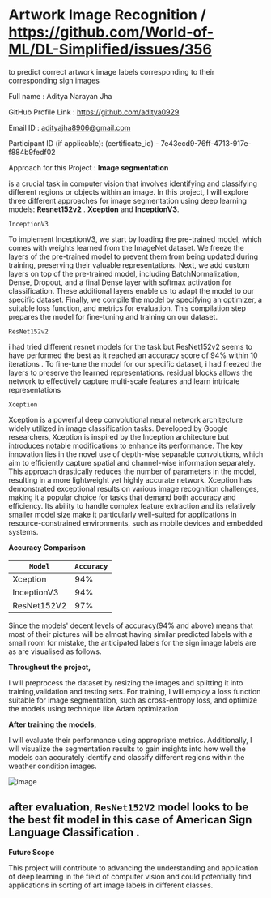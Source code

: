 # Artwork Image Recognition / https://github.com/World-of-ML/DL-Simplified/issues/356

to predict correct artwork image labels corresponding to their corresponding sign images




Full name : Aditya Narayan Jha

GitHub Profile Link : https://github.com/aditya0929

Email ID : adityajha8906@gmail.com

Participant ID (if applicable): (certificate_id) - 7e43ecd9-76ff-4713-917e-f884b9fedf02

Approach for this Project :
**Image segmentation**

is a crucial task in computer vision that involves identifying and classifying different regions or objects within an image. In this project, I will explore three different approaches for image segmentation using deep learning models:  **Resnet152v2** . **Xception** and **InceptionV3**.

`InceptionV3`

To implement InceptionV3, we start by loading the pre-trained model, which comes with weights learned from the ImageNet dataset. We freeze the layers of the pre-trained model to prevent them from being updated during training, preserving their valuable representations. Next, we add custom layers on top of the pre-trained model, including BatchNormalization, Dense, Dropout, and a final Dense layer with softmax activation for classification. These additional layers enable us to adapt the model to our specific dataset. Finally, we compile the model by specifying an optimizer, a suitable loss function, and metrics for evaluation. This compilation step prepares the model for fine-tuning and training on our dataset.

`ResNet152v2`

i had tried different resnet models for the task but ResNet152v2 seems to have performed the best as it reached an accuracy score of 94% within 10 iterations .  To fine-tune the model for our specific dataset, i had freezed the layers to preserve the learned representations. residual blocks  allows the network to effectively capture multi-scale features and learn intricate representations

`Xception`

Xception is a powerful deep convolutional neural network architecture widely utilized in image classification tasks. Developed by Google researchers, Xception is inspired by the Inception architecture but introduces notable modifications to enhance its performance. The key innovation lies in the novel use of depth-wise separable convolutions, which aim to efficiently capture spatial and channel-wise information separately. This approach drastically reduces the number of parameters in the model, resulting in a more lightweight yet highly accurate network. Xception has demonstrated exceptional results on various image recognition challenges, making it a popular choice for tasks that demand both accuracy and efficiency. Its ability to handle complex feature extraction and its relatively smaller model size make it particularly well-suited for applications in resource-constrained environments, such as mobile devices and embedded systems.


**Accuracy Comparison**

| `Model`  | `Accuracy` |
|--------|----------|
| Xception  |   94%    |
| InceptionV3 | 94% |
| ResNet152V2 | 97% |


Since the models' decent levels of accuracy(94% and above) means that most of their pictures will be almost having similar predicted labels with a small room for mistake, the anticipated labels for the sign image labels are as are visualised as follows.

**Throughout the project,** 

I will preprocess the dataset by resizing the images and splitting it into training,validation and testing sets. For training, I will employ a loss function suitable for image segmentation, such as cross-entropy loss, and optimize the models using technique like  Adam optimization

**After training the models,**

I will evaluate their performance using appropriate metrics. Additionally, I will visualize the segmentation results to gain insights into how well the models can accurately identify and classify different regions within the weather condition images.


![image](https://github.com/aditya0929/Surreal-Symphonies-artwork-image-recognition-/assets/127277877/028bc26c-e372-47ba-b494-80111950d156)


## after evaluation, `ResNet152V2`  model looks to be the best fit model in this case of American Sign Language Classification .


**Future Scope**

This project will contribute to advancing the understanding and application of deep learning in the field of computer vision and could potentially find applications in sorting of art image labels in different classes.

